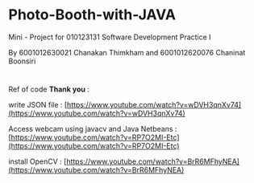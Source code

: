 # Photo-Booth-with-JAVA

Mini - Project for 010123131 Software Development Practice I

By 6001012630021  Chanakan  Thimkham and 6001012620076  Chaninat  Boonsiri
#

Ref of code **Thank you** :

write JSON file : [https://www.youtube.com/watch?v=wDVH3qnXv74](https://www.youtube.com/watch?v=wDVH3qnXv74)

Access webcam using javacv and Java Netbeans : [https://www.youtube.com/watch?v=RP7O2MI-Etc](https://www.youtube.com/watch?v=RP7O2MI-Etc)

install OpenCV : [https://www.youtube.com/watch?v=BrR6MFhyNEA](https://www.youtube.com/watch?v=BrR6MFhyNEA)

